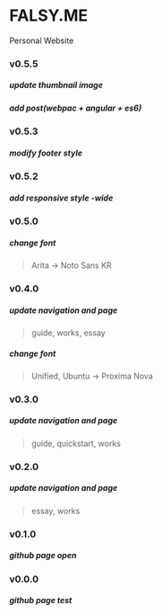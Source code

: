 # FALSY.ME
Personal Website


### v0.5.5
##### update thumbnail image
##### add post(webpac + angular + es6)

### v0.5.3
##### modify footer style

### v0.5.2
##### add responsive style -wide

### v0.5.0
##### change font
> Arita -> Noto Sans KR

### v0.4.0
##### update navigation and page
> guide, works, essay

##### change font
> Unified, Ubuntu -> Proxima Nova

### v0.3.0
##### update navigation and page
> guide, quickstart, works

### v0.2.0
##### update navigation and page
> essay, works

### v0.1.0
##### github page open

### v0.0.0
##### github page test
